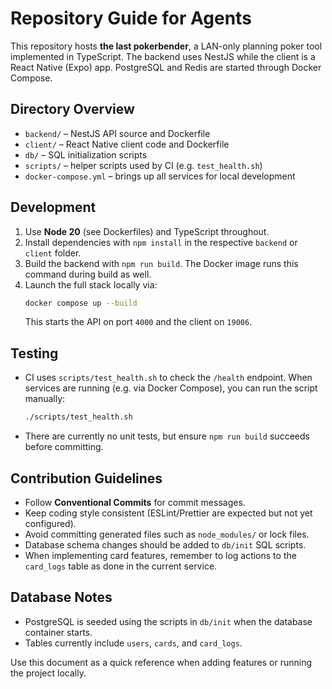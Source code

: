 # Repository Guide for Agents

This repository hosts **the last pokerbender**, a LAN-only planning poker tool implemented in TypeScript. The backend uses NestJS while the client is a React Native (Expo) app. PostgreSQL and Redis are started through Docker Compose.

## Directory Overview

- `backend/` – NestJS API source and Dockerfile
- `client/` – React Native client code and Dockerfile
- `db/` – SQL initialization scripts
- `scripts/` – helper scripts used by CI (e.g. `test_health.sh`)
- `docker-compose.yml` – brings up all services for local development

## Development

1. Use **Node 20** (see Dockerfiles) and TypeScript throughout.
2. Install dependencies with `npm install` in the respective `backend` or `client` folder.
3. Build the backend with `npm run build`. The Docker image runs this command during build as well.
4. Launch the full stack locally via:
   ```bash
   docker compose up --build
   ```
   This starts the API on port `4000` and the client on `19006`.

## Testing

- CI uses `scripts/test_health.sh` to check the `/health` endpoint. When services are running (e.g. via Docker Compose), you can run the script manually:
  ```bash
  ./scripts/test_health.sh
  ```
- There are currently no unit tests, but ensure `npm run build` succeeds before committing.

## Contribution Guidelines

- Follow **Conventional Commits** for commit messages.
- Keep coding style consistent (ESLint/Prettier are expected but not yet configured).
- Avoid committing generated files such as `node_modules/` or lock files.
- Database schema changes should be added to `db/init` SQL scripts.
- When implementing card features, remember to log actions to the `card_logs` table as done in the current service.

## Database Notes

- PostgreSQL is seeded using the scripts in `db/init` when the database container starts.
- Tables currently include `users`, `cards`, and `card_logs`.

Use this document as a quick reference when adding features or running the project locally.
